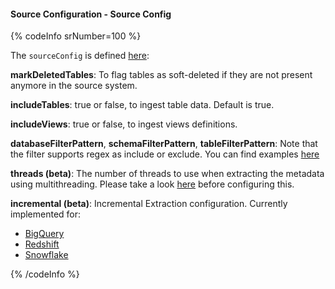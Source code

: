 #### Source Configuration - Source Config

{% codeInfo srNumber=100 %}

The `sourceConfig` is defined [here](https://github.com/open-metadata/OpenMetadata/blob/main/openmetadata-spec/src/main/resources/json/schema/metadataIngestion/databaseServiceMetadataPipeline.json):

**markDeletedTables**: To flag tables as soft-deleted if they are not present anymore in the source system.

**includeTables**: true or false, to ingest table data. Default is true.

**includeViews**: true or false, to ingest views definitions.

**databaseFilterPattern**, **schemaFilterPattern**, **tableFilterPattern**: Note that the filter supports regex as include or exclude. You can find examples [here](/connectors/ingestion/workflows/metadata/filter-patterns/database)

**threads (beta)**: The number of threads to use when extracting the metadata using multithreading. Please take a look [here](/connectors/ingestion/workflows/metadata/multithreading) before configuring this.

**incremental (beta)**: Incremental Extraction configuration. Currently implemented for:

- [BigQuery](/connectors/ingestion/workflows/metadata/incremental-extraction/bigquery)
- [Redshift](/connectors/ingestion/workflows/metadata/incremental-extraction/redshift)
- [Snowflake](/connectors/ingestion/workflows/metadata/incremental-extraction/snowflake)

{% /codeInfo %}
